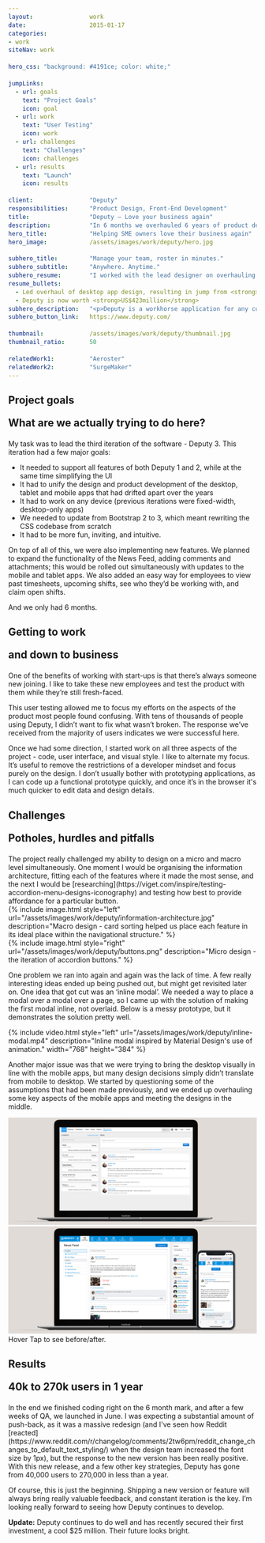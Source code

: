 ```yaml
---
layout:                work
date:                  2015-01-17
categories:    
- work
siteNav: work

hero_css: "background: #4191ce; color: white;"

jumpLinks:
  - url: goals
    text: "Project Goals"
    icon: goal
  - url: work
    text: "User Testing"
    icon: work
  - url: challenges
    text: "Challenges"
    icon: challenges
  - url: results
    text: "Launch"
    icon: results

client:                "Deputy"
responsibilities:      "Product Design, Front-End Development"
title:                 "Deputy — Love your business again"
description:           "In 6 months we overhauled 6 years of product design. Deputy grew its userbase 7x over the following year."
hero_title:            "Helping SME owners love their business again"
hero_image:            /assets/images/work/deputy/hero.jpg

subhero_title:         "Manage your team, roster in minutes."
subhero_subtitle:      "Anywhere. Anytime."
subhero_resume:        "I worked with the lead designer on overhauling the entire product suite. I was responsible for the redesign of the desktop web app. I performed <strong>user research, iterative prototype development, and developed the design system</strong> still used on their web app today."
resume_bullets:
  - Led overhaul of desktop app design, resulting in jump from <strong>40k to 270k</strong> users the following year.
  - Deputy is now worth <strong>US$423million</strong>
subhero_description:   "<p>Deputy is a workhorse application for any company that needs scheduled shifts for its employees. It supports scheduling, timesheets, workplace communication, and integrates with supporting software like Xero, Vend and Shopify. Deputy works with a desktop web application, an iPad app, an iPhone app and an Android app, all handling the same data in various ways, for various use cases (the mobile apps are primarily for employees, whereas the desktop app is primarily for employers).</p><p>When I joined Deputy, the product had been in development for just over 6 years. They’d gone through two major iterations of the software. The first version was fairly well-designed, but was overly complex and used dated design patterns. The second version simplified the UI significantly, but it had no conventions or consistency. This led to a lot of cognitive effort trying to understand each screen, as it had no relationship to the others.</p><blockquote>“I just wanted to say how much I love the new-look Deputy web client. You guys have obviously spent a lot of time thinking about the design of the app and it shows. Well done!” <strong>–Jason Tait, a Deputy customer</strong></blockquote>"
subhero_button_link:   https://www.deputy.com/

thumbnail:             /assets/images/work/deputy/thumbnail.jpg
thumbnail_ratio:       50

relatedWork1:          "Aeroster"
relatedWork2:          "SurgeMaker"
---
```


<section class="Page-section" id="goals">
	<h2 class="m-bottom--lg">
		<p>Project goals</p>
		<p class="font-serif color-muted">What are we actually trying to do here?</p>
	</h2>

<div class="m-top--lg when-lg-m-top--0" markdown="1">
My task was to lead the third iteration of the software - Deputy 3. This iteration had a few major goals:

- It needed to support all features of both Deputy 1 and 2, while at the same time simplifying the UI
- It had to unify the design and product development of the desktop, tablet and mobile apps that had drifted apart over the years
- It had to work on any device (previous iterations were fixed-width, desktop-only apps)
- We needed to update from Bootstrap 2 to 3, which meant rewriting the CSS codebase from scratch
- It had to be more fun, inviting, and intuitive.

On top of all of this, we were also implementing new features. We planned to expand the functionality of the News Feed, adding comments and attachments; this would be rolled out simultaneously with updates to the mobile and tablet apps. We also added an easy way for employees to view past timesheets, upcoming shifts, see who they’d be working with, and claim open shifts.

And we only had 6 months.
</div>
</section>

<section class="Page-section" id="work">
	<h2 class="m-bottom--lg">
		<p>Getting to work</p>
		<p class="font-serif color-muted">and down to business</p>
	</h2>
<div class="m-top--lg when-lg-m-top--0" markdown="1">
One of the benefits of working with start-ups is that there’s always someone new joining. I like to take these new employees and test the product with them while they’re still fresh-faced.

This user testing allowed me to focus my efforts on the aspects of the product most people found confusing. With tens of thousands of people using Deputy, I didn’t want to fix what wasn’t broken. The response we’ve received from the majority of users indicates we were successful here.

Once we had some direction, I started work on all three aspects of the project - code, user interface, and visual style. I like to alternate my focus. It’s useful to remove the restrictions of a developer mindset and focus purely on the design. I don’t usually bother with prototyping applications, as I can code up a functional prototype quickly, and once it’s in the browser it's much quicker to edit data and design details.
</div>
</section>

<section class="Page-section" id="challenges">
	<h2 class="m-bottom--lg">
		<p>Challenges</p>
		<p class="font-serif color-muted">Potholes, hurdles and pitfalls</p>
	</h2>
<div class="m-top--lg when-lg-m-top--0" markdown="1">
The project really challenged my ability to design on a micro and macro level simultaneously. One moment I would be organising the information architecture, fitting each of the features where it made the most sense, and the next I would be [researching](https://viget.com/inspire/testing-accordion-menu-designs-iconography) and testing how best to provide affordance for a particular button.

<div class="grid m-top--lg">
	<div class="grid-item when-lg-6">
		{% include image.html style="left" url="/assets/images/work/deputy/information-architecture.jpg" description="Macro design - card sorting helped us place each feature in its ideal place within the navigational structure." %}
	</div>
</div>

<div class="grid m-top--lg m-bottom--lg">
	<div class="grid-item when-lg-6 when-lg-push-6">
		{% include image.html style="right" url="/assets/images/work/deputy/buttons.png" description="Micro design - the iteration of accordion buttons." %}
	</div>
</div>

One problem we ran into again and again was the lack of time. A few really interesting ideas ended up being pushed out, but might get revisited later on. One idea that got cut was an ‘inline modal’. We needed a way to place a modal over a modal over a page, so I came up with the solution of making the first modal inline, not overlaid. Below is a messy prototype, but it demonstrates the solution pretty well.

<div class="grid m-top--lg m-bottom--lg">
	<div class="grid-item when-lg-6">
		{% include video.html style="left" url="/assets/images/work/deputy/inline-modal.mp4" description="Inline modal inspired by Material Design's use of animation." width="768" height="384" %}
	</div>
</div>

Another major issue was that we were trying to bring the desktop visually in line with the mobile apps, but many design decisions simply didn’t translate from mobile to desktop. We started by questioning some of the assumptions that had been made previously, and we ended up overhauling some key aspects of the mobile apps and meeting the designs in the middle.


<div class="image-figure figure--full figure--swap m-top--lg when-lg-m-top--xl js-beforeAfterView" tabindex="5">
	<div class="figure-content">
		<img src="/assets/images/work/deputy/transition1.jpg" alt="Before">
		<img src="/assets/images/work/deputy/transition2.jpg" alt="After">
	</div>
	<figcaption class="text-center">
		<span class="when-touch-hidden">Hover</span>
		<span class="when-noTouch-hidden">Tap</span>
		to see before/after.
	</figcaption>
</div>
</div>
</section>

<section class="Page-section" id="results">
	<h2 class="m-bottom--lg">
		<p>Results</p>
		<p class="font-serif color-muted">40k to 270k users in 1 year</p>
	</h2>
<div class="m-top--lg when-lg-m-top--0" markdown="1">
In the end we finished coding right on the 6 month mark, and after a few weeks of QA, we launched in June. I was expecting a substantial amount of push-back, as it was a massive redesign (and I've seen how Reddit [reacted](https://www.reddit.com/r/changelog/comments/2tw6pm/reddit_change_changes_to_default_text_styling/) when the design team increased the font size by 1px), but the response to the new version has been really positive. With this new release, and a few other key strategies, Deputy has gone from 40,000 users to 270,000 in less than a year.

Of course, this is just the beginning. Shipping a new version or feature will always bring really valuable feedback, and constant iteration is the key. I’m looking really forward to seeing how Deputy continues to develop.

**Update:** Deputy continues to do well and has recently secured their first investment, a cool $25 million. Their future looks bright.
</div>
</section>